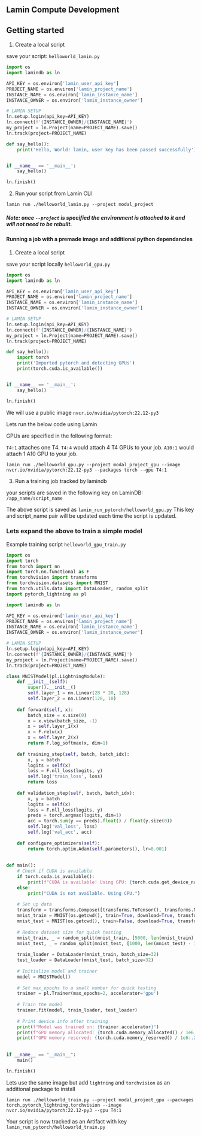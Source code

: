 ## Lamin Compute Development 


## Getting started 

1. Create a local script

save your script: `helloworld_lamin.py` 

```python 
import os
import lamindb as ln

API_KEY = os.environ['lamin_user_api_key']
PROJECT_NAME = os.environ['lamin_project_name']
INSTANCE_NAME = os.environ['lamin_instance_name']
INSTANCE_OWNER = os.environ['lamin_instance_owner']

# LAMIN SETUP
ln.setup.login(api_key=API_KEY)
ln.connect(f'{INSTANCE_OWNER}/{INSTANCE_NAME}')
my_project = ln.Project(name=PROJECT_NAME).save()
ln.track(project=PROJECT_NAME)

def say_hello():
    print('Hello, World! lamin, user key has been passed successfully')


if __name__ == '__main__':
    say_hello()

ln.finish()
```


2. Run your script from Lamin CLI

```
lamin run ./helloworld_lamin.py --project modal_project
```

##### Note: once `--project` is specified the environment is attached to it and will not need to be rebuilt.


#### Running a job with a premade image and additional python dependancies

1. Create a local script 

save your script locally `helloworld_gpu.py`

```python 
import os
import lamindb as ln

API_KEY = os.environ['lamin_user_api_key']
PROJECT_NAME = os.environ['lamin_project_name']
INSTANCE_NAME = os.environ['lamin_instance_name']
INSTANCE_OWNER = os.environ['lamin_instance_owner']

# LAMIN SETUP
ln.setup.login(api_key=API_KEY)
ln.connect(f'{INSTANCE_OWNER}/{INSTANCE_NAME}')
my_project = ln.Project(name=PROJECT_NAME).save()
ln.track(project=PROJECT_NAME)

def say_hello():
    import torch
    print('Imported pytorch and detecting GPUs')
    print(torch.cuda.is_available())


if __name__ == '__main__':
    say_hello()

ln.finish()


```

We will use a public image `nvcr.io/nvidia/pytorch:22.12-py3`

Lets run the below code using Lamin 

GPUs are specified in the following format:

`T4:1` attaches one T4.
`T4:4` would attach 4 T4 GPUs to your job.
`A10:1` would attach 1 A10 GPU to your job.

```
lamin run ./helloworld_gpu.py --project modal_project_gpu --image nvcr.io/nvidia/pytorch:22.12-py3 --packages torch --gpu T4:1
```

3. Run a training job tracked by lamindb

your scripts are saved in the following key on LaminDB: `/app_name/script_name`

The above script is saved as `lamin_run_pytorch/helloworld_gpu.py` This key and script_name pair will be updated each time the script is updated.

### Lets expand the above to train a simple model 

Example training script `helloworld_gpu_train.py`

``` python
import os
import torch
from torch import nn
import torch.nn.functional as F
from torchvision import transforms
from torchvision.datasets import MNIST
from torch.utils.data import DataLoader, random_split
import pytorch_lightning as pl

import lamindb as ln

API_KEY = os.environ['lamin_user_api_key']
PROJECT_NAME = os.environ['lamin_project_name']
INSTANCE_NAME = os.environ['lamin_instance_name']
INSTANCE_OWNER = os.environ['lamin_instance_owner']

# LAMIN SETUP
ln.setup.login(api_key=API_KEY)
ln.connect(f'{INSTANCE_OWNER}/{INSTANCE_NAME}')
my_project = ln.Project(name=PROJECT_NAME).save()
ln.track(project=PROJECT_NAME) 

class MNISTModel(pl.LightningModule):
    def __init__(self):
        super().__init__()
        self.layer_1 = nn.Linear(28 * 28, 128)
        self.layer_2 = nn.Linear(128, 10)
        
    def forward(self, x):
        batch_size = x.size(0)
        x = x.view(batch_size, -1)
        x = self.layer_1(x)
        x = F.relu(x)
        x = self.layer_2(x)
        return F.log_softmax(x, dim=1)
    
    def training_step(self, batch, batch_idx):
        x, y = batch
        logits = self(x)
        loss = F.nll_loss(logits, y)
        self.log('train_loss', loss)
        return loss
    
    def validation_step(self, batch, batch_idx):
        x, y = batch
        logits = self(x)
        loss = F.nll_loss(logits, y)
        preds = torch.argmax(logits, dim=1)
        acc = torch.sum(y == preds).float() / float(y.size(0))
        self.log('val_loss', loss)
        self.log('val_acc', acc)
        
    def configure_optimizers(self):
        return torch.optim.Adam(self.parameters(), lr=0.001)
    
    
def main():
    # Check if CUDA is available
    if torch.cuda.is_available():
        print(f"CUDA is available! Using GPU: {torch.cuda.get_device_name(0)}")
    else:
        print("CUDA is not available. Using CPU.")
    
    # Set up data
    transform = transforms.Compose([transforms.ToTensor(), transforms.Normalize((0.1307,), (0.3081,))])
    mnist_train = MNIST(os.getcwd(), train=True, download=True, transform=transform)
    mnist_test = MNIST(os.getcwd(), train=False, download=True, transform=transform)
    
    # Reduce dataset size for quick testing
    mnist_train, _ = random_split(mnist_train, [5000, len(mnist_train) - 5000])
    mnist_test, _ = random_split(mnist_test, [1000, len(mnist_test) - 1000])
    
    train_loader = DataLoader(mnist_train, batch_size=32)
    test_loader = DataLoader(mnist_test, batch_size=32)
    
    # Initialize model and trainer
    model = MNISTModel()
    
    # Set max_epochs to a small number for quick testing
    trainer = pl.Trainer(max_epochs=2, accelerator='gpu')
    
    # Train the model
    trainer.fit(model, train_loader, test_loader)
    
    # Print device info after training
    print(f"Model was trained on: {trainer.accelerator}")
    print(f"GPU memory allocated: {torch.cuda.memory_allocated() / 1e6:.2f} MB")
    print(f"GPU memory reserved: {torch.cuda.memory_reserved() / 1e6:.2f} MB")
    
    
if __name__ == "__main__":
    main()

ln.finish()
```

Lets use the same image but add `lightning` and `torchvision` as an additional package to install

```
lamin run ./helloworld_train.py --project modal_project_gpu --packages torch,pytorch_lightning,torchvision --image nvcr.io/nvidia/pytorch:22.12-py3 --gpu T4:1
```

Your script is now tracked as an Artifact with key `lamin_run_pytorch/helloworld_train.py`